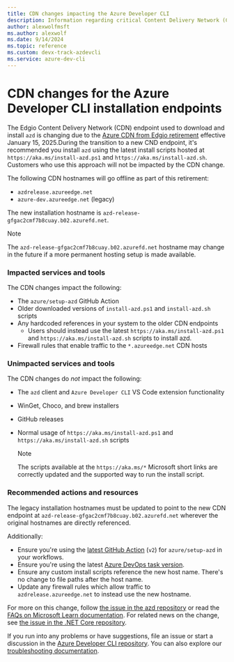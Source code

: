 ```yaml
---
title: CDN changes impacting the Azure Developer CLI
description: Information regarding critical Content Delivery Network (CDN) changes for azd due to the CDN provider changing from Edgio to Azure Front Door.
author: alexwolfmsft
ms.author: alexwolf
ms.date: 9/14/2024
ms.topic: reference
ms.custom: devx-track-azdevcli
ms.service: azure-dev-cli
---
```


# CDN changes for the Azure Developer CLI installation endpoints

The Edgio Content Delivery Network (CDN) endpoint used to download and install `azd` is changing due to the [Azure CDN from Edgio retirement](/azure/cdn/edgio-retirement-faq) effective January 15, 2025.During the transition to a new CND endpoint, it's recommended you install `azd` using the latest install scripts hosted at `https://aka.ms/install-azd.ps1` and `https://aka.ms/install-azd.sh`. Customers who use this approach will not be impacted by the CDN change.

The following CDN hostnames will go offline as part of this retirement:

- `azdrelease.azureedge.net`
- `azure-dev.azureedge.net` (legacy)

The new installation hostname is `azd-release-gfgac2cmf7b8cuay.b02.azurefd.net`.

> [!NOTE]
> The `azd-release-gfgac2cmf7b8cuay.b02.azurefd.net` hostname may change in the future if a more permanent hosting setup is made available.

### Impacted services and tools

The CDN changes impact the following:

- The `azure/setup-azd` GitHub Action
- Older downloaded versions of `install-azd.ps1` and `install-azd.sh` scripts
- Any hardcoded references in your system to the older CDN endpoints
  - Users should instead use the latest `https://aka.ms/install-azd.ps1` and `https://aka.ms/install-azd.sh` scripts to install azd.
- Firewall rules that enable traffic to the `*.azureedge.net` CDN hosts

### Unimpacted services and tools

The CDN changes do *not* impact the following:

- The `azd` client and `Azure Developer CLI` VS Code extension functionality
- WinGet, Choco, and brew installers
- GitHub releases
- Normal usage of `https://aka.ms/install-azd.ps1` and `https://aka.ms/install-azd.sh` scripts

  > [!NOTE]
  > The scripts available at the `https://aka.ms/*` Microsoft short links are correctly updated and the supported way to run the install script.

### Recommended actions and resources

The legacy installation hostnames must be updated to point to the new CDN endpoint at `azd-release-gfgac2cmf7b8cuay.b02.azurefd.net` wherever the original hostnames are directly referenced.

Additionally:

- Ensure you're using the [latest GitHub Action](https://github.com/marketplace/actions/setup-azd) (`v2`) for `azure/setup-azd` in your workflows.
- Ensure you're using the latest [Azure DevOps task version](https://marketplace.visualstudio.com/items?itemName=ms-azuretools.azd).
- Ensure any custom install scripts reference the new host name. There's no change to file paths after the host name.
- Update any firewall rules which allow traffic to `azdrelease.azureedge.net` to instead use the new hostname.

For more on this change, follow [the issue in the azd repository](https://github.com/Azure/azure-dev/issues/4661) or read the [FAQs on Microsoft Learn documentation](/azure/cdn/edgio-retirement-faq). For related news on the change, see [the issue in the .NET Core repository](https://github.com/dotnet/core/issues/9671).

If you run into any problems or have suggestions, file an issue or start a discussion in the [Azure Developer CLI repository](https://github.com/Azure/azure-dev). You can also explore our [troubleshooting documentation](https://aka.ms/azd-troubleshoot).